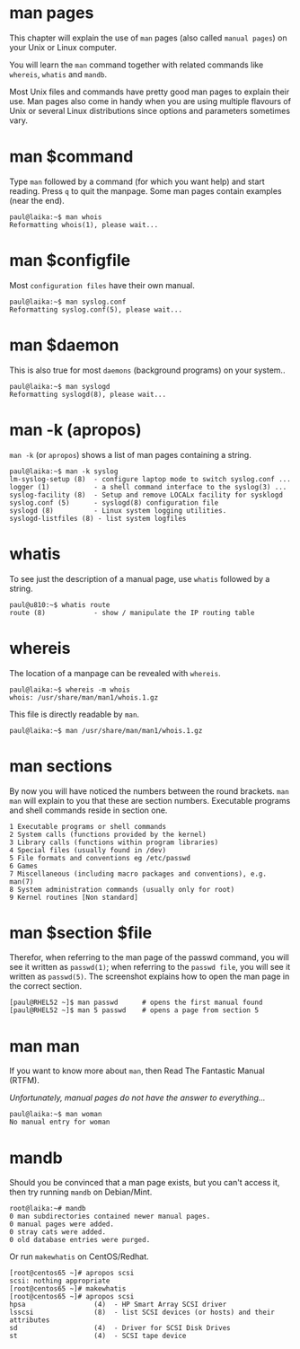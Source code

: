 
# man pages

This chapter will explain the use of `man` pages (also called
`manual pages`) on your Unix or Linux computer.

You will learn the `man` command together with related commands like
`whereis`, `whatis` and `mandb`.

Most Unix files and commands have pretty good man pages to explain their
use. Man pages also come in handy when you are using multiple flavours
of Unix or several Linux distributions since options and parameters
sometimes vary.
# man $command

Type `man` followed by a command (for which you want help)
and start reading. Press `q` to quit the manpage. Some man pages contain
examples (near the end).

    paul@laika:~$ man whois
    Reformatting whois(1), please wait...

# man $configfile

Most `configuration files` have their own manual.

    paul@laika:~$ man syslog.conf
    Reformatting syslog.conf(5), please wait...

# man $daemon

This is also true for most `daemons` (background programs)
on your system..

    paul@laika:~$ man syslogd
    Reformatting syslogd(8), please wait...

# man -k (apropos)

`man -k` (or `apropos`) shows a list of man
pages containing a string.

    paul@laika:~$ man -k syslog
    lm-syslog-setup (8)  - configure laptop mode to switch syslog.conf ...
    logger (1)           - a shell command interface to the syslog(3) ...
    syslog-facility (8)  - Setup and remove LOCALx facility for sysklogd
    syslog.conf (5)      - syslogd(8) configuration file
    syslogd (8)          - Linux system logging utilities.
    syslogd-listfiles (8) - list system logfiles

# whatis

To see just the description of a manual page, use `whatis`
followed by a string.

    paul@u810:~$ whatis route
    route (8)            - show / manipulate the IP routing table

# whereis

The location of a manpage can be revealed with `whereis`.

    paul@laika:~$ whereis -m whois
    whois: /usr/share/man/man1/whois.1.gz

This file is directly readable by `man`.

    paul@laika:~$ man /usr/share/man/man1/whois.1.gz

# man sections

By now you will have noticed the numbers between the round brackets.
`man man` will explain to you that these are section
numbers. Executable programs and shell commands reside in section one.

    1 Executable programs or shell commands
    2 System calls (functions provided by the kernel)
    3 Library calls (functions within program libraries)
    4 Special files (usually found in /dev)
    5 File formats and conventions eg /etc/passwd
    6 Games
    7 Miscellaneous (including macro packages and conventions), e.g. man(7)
    8 System administration commands (usually only for root)
    9 Kernel routines [Non standard]

# man \$section \$file

Therefor, when referring to the man page of the passwd command, you will
see it written as `passwd(1)`; when referring to the
`passwd file`, you will see it written as `passwd(5)`. The
screenshot explains how to open the man page in the correct section.

    [paul@RHEL52 ~]$ man passwd      # opens the first manual found
    [paul@RHEL52 ~]$ man 5 passwd    # opens a page from section 5

# man man

If you want to know more about `man`, then Read The Fantastic Manual
(RTFM).

*Unfortunately, manual pages do not have the answer to everything\...*

    paul@laika:~$ man woman
    No manual entry for woman

# mandb

Should you be convinced that a man page exists, but you can\'t access
it, then try running `mandb` on Debian/Mint.

    root@laika:~# mandb
    0 man subdirectories contained newer manual pages.
    0 manual pages were added.
    0 stray cats were added.
    0 old database entries were purged.

Or run `makewhatis` on CentOS/Redhat.

    [root@centos65 ~]# apropos scsi
    scsi: nothing appropriate
    [root@centos65 ~]# makewhatis 
    [root@centos65 ~]# apropos scsi
    hpsa                 (4)  - HP Smart Array SCSI driver
    lsscsi               (8)  - list SCSI devices (or hosts) and their attributes
    sd                   (4)  - Driver for SCSI Disk Drives
    st                   (4)  - SCSI tape device
